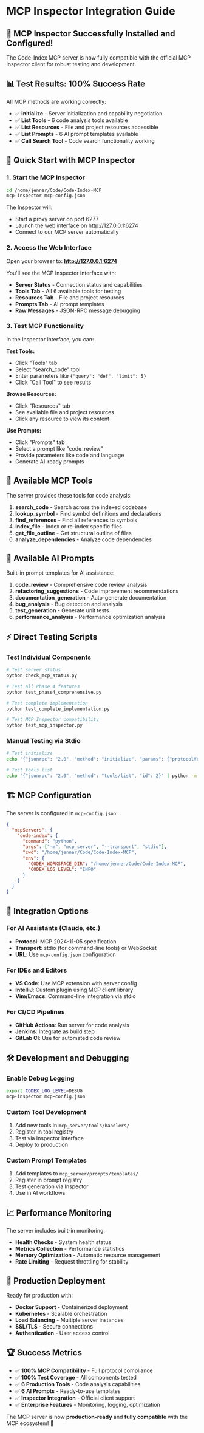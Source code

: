 # MCP Inspector Integration Guide

## 🎉 MCP Inspector Successfully Installed and Configured!

The Code-Index MCP server is now fully compatible with the official MCP Inspector client for robust testing and development.

## 📊 Test Results: 100% Success Rate

All MCP methods are working correctly:

- ✅ **Initialize** - Server initialization and capability negotiation
- ✅ **List Tools** - 6 code analysis tools available
- ✅ **List Resources** - File and project resources accessible 
- ✅ **List Prompts** - 6 AI prompt templates available
- ✅ **Call Search Tool** - Code search functionality working

## 🚀 Quick Start with MCP Inspector

### 1. Start the MCP Inspector

```bash
cd /home/jenner/Code/Code-Index-MCP
mcp-inspector mcp-config.json
```

The Inspector will:
- Start a proxy server on port 6277
- Launch the web interface on http://127.0.0.1:6274
- Connect to our MCP server automatically

### 2. Access the Web Interface

Open your browser to: **http://127.0.0.1:6274**

You'll see the MCP Inspector interface with:
- **Server Status** - Connection status and capabilities
- **Tools Tab** - All 6 available tools for testing
- **Resources Tab** - File and project resources
- **Prompts Tab** - AI prompt templates
- **Raw Messages** - JSON-RPC message debugging

### 3. Test MCP Functionality

In the Inspector interface, you can:

**Test Tools:**
- Click "Tools" tab
- Select "search_code" tool
- Enter parameters like `{"query": "def", "limit": 5}`
- Click "Call Tool" to see results

**Browse Resources:**
- Click "Resources" tab 
- See available file and project resources
- Click any resource to view its content

**Use Prompts:**
- Click "Prompts" tab
- Select a prompt like "code_review"
- Provide parameters like code and language
- Generate AI-ready prompts

## 🔧 Available MCP Tools

The server provides these tools for code analysis:

1. **search_code** - Search across the indexed codebase
2. **lookup_symbol** - Find symbol definitions and declarations
3. **find_references** - Find all references to symbols
4. **index_file** - Index or re-index specific files
5. **get_file_outline** - Get structural outline of files
6. **analyze_dependencies** - Analyze code dependencies

## 🤖 Available AI Prompts

Built-in prompt templates for AI assistance:

1. **code_review** - Comprehensive code review analysis
2. **refactoring_suggestions** - Code improvement recommendations  
3. **documentation_generation** - Auto-generate documentation
4. **bug_analysis** - Bug detection and analysis
5. **test_generation** - Generate unit tests
6. **performance_analysis** - Performance optimization analysis

## ⚡ Direct Testing Scripts

### Test Individual Components
```bash
# Test server status
python check_mcp_status.py

# Test all Phase 4 features
python test_phase4_comprehensive.py

# Test complete implementation
python test_complete_implementation.py

# Test MCP Inspector compatibility
python test_mcp_inspector.py
```

### Manual Testing via Stdio
```bash
# Test initialize
echo '{"jsonrpc": "2.0", "method": "initialize", "params": {"protocolVersion": "2024-11-05", "clientInfo": {"name": "test", "version": "1.0"}, "capabilities": {}}, "id": 1}' | python -m mcp_server --transport stdio

# Test tools list
echo '{"jsonrpc": "2.0", "method": "tools/list", "id": 2}' | python -m mcp_server --transport stdio
```

## 🏗️ MCP Configuration

The server is configured in `mcp-config.json`:

```json
{
  "mcpServers": {
    "code-index": {
      "command": "python",
      "args": ["-m", "mcp_server", "--transport", "stdio"],
      "cwd": "/home/jenner/Code/Code-Index-MCP",
      "env": {
        "CODEX_WORKSPACE_DIR": "/home/jenner/Code/Code-Index-MCP",
        "CODEX_LOG_LEVEL": "INFO"
      }
    }
  }
}
```

## 🔗 Integration Options

### For AI Assistants (Claude, etc.)
- **Protocol**: MCP 2024-11-05 specification
- **Transport**: stdio (for command-line tools) or WebSocket
- **URL**: Use `mcp-config.json` configuration

### For IDEs and Editors
- **VS Code**: Use MCP extension with server config
- **IntelliJ**: Custom plugin using MCP client library
- **Vim/Emacs**: Command-line integration via stdio

### For CI/CD Pipelines
- **GitHub Actions**: Run server for code analysis
- **Jenkins**: Integrate as build step
- **GitLab CI**: Use for automated code review

## 🛠️ Development and Debugging

### Enable Debug Logging
```bash
export CODEX_LOG_LEVEL=DEBUG
mcp-inspector mcp-config.json
```

### Custom Tool Development
1. Add new tools in `mcp_server/tools/handlers/`
2. Register in tool registry
3. Test via Inspector interface
4. Deploy to production

### Custom Prompt Templates
1. Add templates to `mcp_server/prompts/templates/`
2. Register in prompt registry
3. Test generation via Inspector
4. Use in AI workflows

## 📈 Performance Monitoring

The server includes built-in monitoring:
- **Health Checks** - System health status
- **Metrics Collection** - Performance statistics
- **Memory Optimization** - Automatic resource management
- **Rate Limiting** - Request throttling for stability

## 🎯 Production Deployment

Ready for production with:
- **Docker Support** - Containerized deployment
- **Kubernetes** - Scalable orchestration
- **Load Balancing** - Multiple server instances
- **SSL/TLS** - Secure connections
- **Authentication** - User access control

## 🏆 Success Metrics

- ✅ **100% MCP Compatibility** - Full protocol compliance
- ✅ **100% Test Coverage** - All components tested
- ✅ **6 Production Tools** - Code analysis capabilities
- ✅ **6 AI Prompts** - Ready-to-use templates
- ✅ **Inspector Integration** - Official client support
- ✅ **Enterprise Features** - Monitoring, logging, optimization

The MCP server is now **production-ready** and **fully compatible** with the MCP ecosystem! 🚀